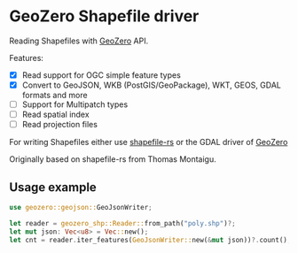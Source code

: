 # GeoZero Shapefile driver

Reading Shapefiles with [GeoZero](https://github.com/georust/geozero) API.

Features:
- [x] Read support for OGC simple feature types
- [x] Convert to GeoJSON, WKB (PostGIS/GeoPackage), WKT, GEOS, GDAL formats and more
- [ ] Support for Multipatch types
- [ ] Read spatial index
- [ ] Read projection files

For writing Shapefiles either use [shapefile-rs](https://crates.io/crates/shapefile) or the GDAL driver of [GeoZero](https://crates.io/crates/geozero)

Originally based on shapefile-rs from Thomas Montaigu.


## Usage example

```Rust
use geozero::geojson::GeoJsonWriter;

let reader = geozero_shp::Reader::from_path("poly.shp")?;
let mut json: Vec<u8> = Vec::new();
let cnt = reader.iter_features(GeoJsonWriter::new(&mut json))?.count();
```
